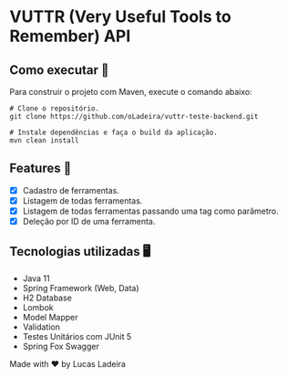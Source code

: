 # VUTTR (Very Useful Tools to Remember) API


## Como executar 🤔
Para construir o projeto com Maven, execute o comando abaixo:
```shell
# Clone o repositório.
git clone https://github.com/oLadeira/vuttr-teste-backend.git

# Instale dependências e faça o build da aplicação.
mvn clean install
```

## Features 🚀

- [x] Cadastro de ferramentas.
- [x] Listagem de todas ferramentas.
- [x] Listagem de todas ferramentas passando uma tag como parâmetro.
- [x] Deleção por ID de uma ferramenta.

## Tecnologias utilizadas 🖥️
* Java 11
* Spring Framework (Web, Data)
* H2 Database
* Lombok
* Model Mapper
* Validation
* Testes Unitários com JUnit 5
* Spring Fox Swagger

Made with ♥ by Lucas Ladeira